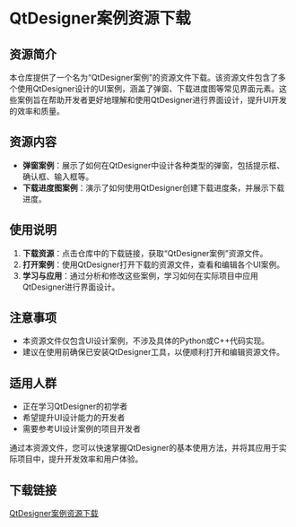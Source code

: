 # QtDesigner案例资源下载

## 资源简介

本仓库提供了一个名为“QtDesigner案例”的资源文件下载。该资源文件包含了多个使用QtDesigner设计的UI案例，涵盖了弹窗、下载进度图等常见界面元素。这些案例旨在帮助开发者更好地理解和使用QtDesigner进行界面设计，提升UI开发的效率和质量。

## 资源内容

- **弹窗案例**：展示了如何在QtDesigner中设计各种类型的弹窗，包括提示框、确认框、输入框等。
- **下载进度图案例**：演示了如何使用QtDesigner创建下载进度条，并展示下载进度。

## 使用说明

1. **下载资源**：点击仓库中的下载链接，获取“QtDesigner案例”资源文件。
2. **打开案例**：使用QtDesigner打开下载的资源文件，查看和编辑各个UI案例。
3. **学习与应用**：通过分析和修改这些案例，学习如何在实际项目中应用QtDesigner进行界面设计。

## 注意事项

- 本资源文件仅包含UI设计案例，不涉及具体的Python或C++代码实现。
- 建议在使用前确保已安装QtDesigner工具，以便顺利打开和编辑资源文件。

## 适用人群

- 正在学习QtDesigner的初学者
- 希望提升UI设计能力的开发者
- 需要参考UI设计案例的项目开发者

通过本资源文件，您可以快速掌握QtDesigner的基本使用方法，并将其应用于实际项目中，提升开发效率和用户体验。

## 下载链接

[QtDesigner案例资源下载](https://pan.quark.cn/s/ef6e7b8ab783)